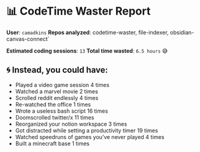 # 📊 CodeTime Waster Report

**User**: `camadkins`
**Repos analyzed**: codetime-waster, file-indexer, obsidian-canvas-connect`

**Estimated coding sessions**: `13`
**Total time wasted**: `6.5 hours` 😅

## 🌀 Instead, you could have:

- Played a video game session 4 times
- Watched a marvel movie 2 times
- Scrolled reddit endlessly 4 times
- Re-watched the office 1 times
- Wrote a useless bash script 16 times
- Doomscrolled twitter/x 11 times
- Reorganized your notion workspace 3 times
- Got distracted while setting a productivity timer 19 times
- Watched speedruns of games you’ve never played 4 times
- Built a minecraft base 1 times
